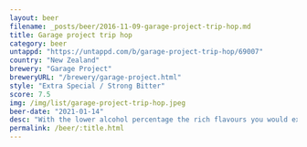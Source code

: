 ```yaml
---
layout: beer
filename: _posts/beer/2016-11-09-garage-project-trip-hop.md
title: Garage project trip hop
category: beer
untappd: "https://untappd.com/b/garage-project-trip-hop/69007"
country: "New Zealand"
brewery: "Garage Project"
breweryURL: "/brewery/garage-project.html"
style: "Extra Special / Strong Bitter"
score: 7.5
img: /img/list/garage-project-trip-hop.jpeg
beer-date: "2021-01-14"
desc: "With the lower alcohol percentage the rich flavours you would expect from a triple hop don’t come through, but perhaps that’s the point. The flavours don’t build up and slow down the drinking. Not my style because I’m ok with heavier beers but has nice flavours"
permalink: /beer/:title.html
---
```

